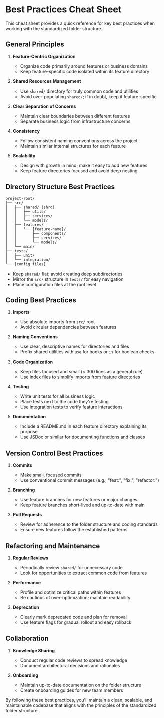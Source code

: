 # Best Practices Cheat Sheet

This cheat sheet provides a quick reference for key best practices when working with the standardized folder structure.

## General Principles

1. **Feature-Centric Organization**
   - Organize code primarily around features or business domains
   - Keep feature-specific code isolated within its feature directory

2. **Shared Resources Management**
   - Use `shared/` directory for truly common code and utilities
   - Avoid over-populating `shared/`; if in doubt, keep it feature-specific

3. **Clear Separation of Concerns**
   - Maintain clear boundaries between different features
   - Separate business logic from infrastructure concerns

4. **Consistency**
   - Follow consistent naming conventions across the project
   - Maintain similar internal structures for each feature

5. **Scalability**
   - Design with growth in mind; make it easy to add new features
   - Keep feature directories focused and avoid deep nesting

## Directory Structure Best Practices

```
project-root/
├── src/
│   ├── shared/ (shrd)
│   │   ├── utils/
│   │   ├── services/
│   │   └── models/
│   ├── features/
│   │   └── [feature-name]/
│   │       ├── components/
│   │       ├── services/
│   │       └── models/
│   └── main/
├── tests/
│   ├── unit/
│   └── integration/
└── [config files]
```

- Keep `shared/` flat; avoid creating deep subdirectories
- Mirror the `src/` structure in `tests/` for easy navigation
- Place configuration files at the root level

## Coding Best Practices

1. **Imports**
   - Use absolute imports from `src/` root
   - Avoid circular dependencies between features

2. **Naming Conventions**
   - Use clear, descriptive names for directories and files
   - Prefix shared utilities with `use` for hooks or `is` for boolean checks

3. **Code Organization**
   - Keep files focused and small (< 300 lines as a general rule)
   - Use index files to simplify imports from feature directories

4. **Testing**
   - Write unit tests for all business logic
   - Place tests next to the code they're testing
   - Use integration tests to verify feature interactions

5. **Documentation**
   - Include a README.md in each feature directory explaining its purpose
   - Use JSDoc or similar for documenting functions and classes

## Version Control Best Practices

1. **Commits**
   - Make small, focused commits
   - Use conventional commit messages (e.g., "feat:", "fix:", "refactor:")

2. **Branching**
   - Use feature branches for new features or major changes
   - Keep feature branches short-lived and up-to-date with main

3. **Pull Requests**
   - Review for adherence to the folder structure and coding standards
   - Ensure new features follow the established patterns

## Refactoring and Maintenance

1. **Regular Reviews**
   - Periodically review `shared/` for unnecessary code
   - Look for opportunities to extract common code from features

2. **Performance**
   - Profile and optimize critical paths within features
   - Be cautious of over-optimization; maintain readability

3. **Deprecation**
   - Clearly mark deprecated code and plan for removal
   - Use feature flags for gradual rollout and easy rollback

## Collaboration

1. **Knowledge Sharing**
   - Conduct regular code reviews to spread knowledge
   - Document architectural decisions and rationales

2. **Onboarding**
   - Maintain up-to-date documentation on the folder structure
   - Create onboarding guides for new team members

By following these best practices, you'll maintain a clean, scalable, and maintainable codebase that aligns with the principles of the standardized folder structure.
